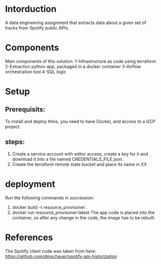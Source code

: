 # Intorduction
A data engineering assignment that extracts data about a given set of tracks from Spotify public APIs.

#  Components
Main components of this solution:
1-Infrastructure as code using terraform
2-Extraction python app, packaged in a docker container
3-Airflow orchestration tool
4-SQL logic

# Setup
## Prerequisits:
To install and deploy thins, you need to have Docker, and access to a GCP project.
## steps:
1. Create a service account with editor access, create a key for it and download it into a file named CREDENTIALS_FILE.json.
2. Create the terraform remote state bucket and place its name in XX

# deployment
Run the following commands in succession:
1. docker build -t resource_provisoner .
2. docker run resource_provisoner:latest
The app code is placed into the container, so after any change in the code, the image has to be rebuilt.

# References
The Spotify client code was taken from here: https://github.com/dmschauer/spotify-api-historization

